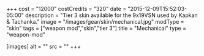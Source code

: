 +++
cost = "12000"
costCredits = "320"
date = "2015-12-09T15:52:03-05:00"
description = "Tier 3 skin available for the 9x19VSN used by Kapkan & Tachanka."
image = "/images/gear/skin/mechanical.jpg"
modType = "skin"
tags = ["weapon mod","skin","tier 3"]
title = "Mechanical"
type = "weapon-mod"

[images]
  alt = ""
  src = ""
+++
